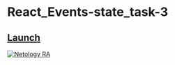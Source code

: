 # React_Events-state_task-3

## [Launch](https://johnnystorm19.github.io/RA_Events-state_task-3/)

[![Netology RA](https://github.com/JohnnyStorm19/RA_Events-state_task-3/actions/workflows/web.yml/badge.svg)](https://github.com/JohnnyStorm19/RA_Events-state_task-3/actions/workflows/web.yml)
